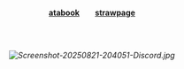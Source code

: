 ##### <p align="center">
#### <p align="center">[atabook](https://valkyrie.atabook.org)　　[strawpage](https://maleguro.straw.page)


  　
###### <p align="center"> ![Screenshot-20250821-204051-Discord.jpg](https://i.postimg.cc/brQqfbML/Screenshot-20250821-204051-Discord.jpg)
